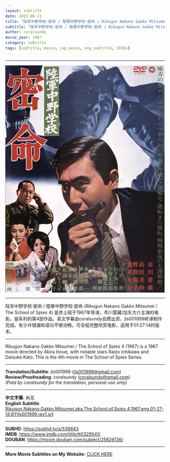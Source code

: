 ```yaml
---
layout: subtitle
date: 2022-06-11
title: "陆军中野学校·密命 / 陸軍中野学校·密命 / Rikugun Nakano Gakko Mitsumei aka The School of Spies 4 1967 Subtitle (English)"
subtitle: "陆军中野学校·密命 / 陸軍中野学校·密命 / Rikugun Nakano Gakko Mitsumei aka The School of Spies 4 1967 Subtitle (English)"
author: coralsundy
movie_year: 1967
category: subtitle
tags: [subtitle, movie, jap_movie, eng_subtitle, 1959s]
---
```


------

<img src="../assets/tt0329541.jpg" alt="tt0329541_cover_art" />

------

陆军中野学校·密命 / 陸軍中野学校·密命 (Rikugun Nakano Gakko Mitsumei / The School of Spies 4) 是井上昭于1967年导演，市川雷藏/加东大介主演的电影。是系列的第4部作品。英文字幕由coralsundy自费出资，jls001999听译制作完成。有少许错漏和语句不够流畅，可全程完整欣赏电影，适用于01:27:14的版本。

------

Rikugun Nakano Gakko Mitsumei / The School of Spies 4 (1967) is a 1967 movie directed by Akira Inoue, with notable stars Raizo Ichikawa and Daisuke Kato. This is the 4th movie in The School of Spies Series.

------

**Translation/Subtitle**: jls001999 (jls001999@gmail.com)<br>
**Review/Proofreading**: coralsundy (coralsundy@gmail.com)<br>
*(Paid by coralsundy for the translation, personal use only)*

------

**中文字幕**: 尚无<br>
**English Subtitle**: [Rikugun.Nakano.Gakko.Mitsumei.aka.The.School.of.Spies.4.1967.eng.01-27-14.BYjls001999.rev1.srt](../subtitles/Rikugun.Nakano.Gakko.Mitsumei.aka.The.School.of.Spies.4.1967.eng.01-27-14.BYjls001999.rev1.srt)

------

**SUBHD**: <https://subhd.tv/a/536643><br>
**IMDB**: <https://www.imdb.com/title/tt0329541/><br>
**DOUBAN**: <https://movie.douban.com/subject/25826136/>

------

**More Movie Subtitles on My Website**: <a href='{% post_url 2021-01-10-subtitles-summary-list %}'>CLICK HERE</a>



